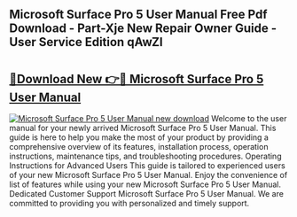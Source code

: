 ## Microsoft Surface Pro 5 User Manual Free Pdf Download - Part-Xje New Repair Owner Guide - User Service Edition qAwZI

# <h2><a href="http://cf30135.oget.top/?id=Microsoft+Surface+Pro+5+User+Manual">🔗Download New 👉🔴 Microsoft Surface Pro 5 User Manual</a></h2>

[![Microsoft Surface Pro 5 User Manual new download](https://i.imgur.com/5g1atiW.png)](http://cf30135.oget.top/?id=Microsoft+Surface+Pro+5+User+Manual)
Welcome to the user manual for your newly arrived Microsoft Surface Pro 5 User Manual. This guide is here to help you make the most of your product by providing a comprehensive overview of its features, installation process, operation instructions, maintenance tips, and troubleshooting procedures. Operating Instructions for Advanced Users This guide is tailored to experienced users of your new Microsoft Surface Pro 5 User Manual. Enjoy the convenience of list of features while using your new Microsoft Surface Pro 5 User Manual. Dedicated Customer Support Microsoft Surface Pro 5 User Manual. We are committed to providing you with personalized and timely support.

